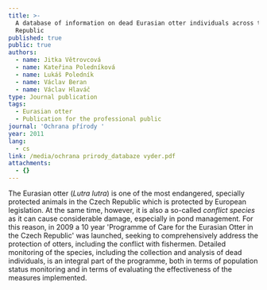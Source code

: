 ```yaml
---
title: >-
  A database of information on dead Eurasian otter individuals across the Czech
  Republic
published: true
public: true
authors:
  - name: Jitka Větrovcová
  - name: Kateřina Poledníková
  - name: Lukáš Poledník
  - name: Václav Beran
  - name: Václav Hlaváč
type: Journal publication
tags:
  - Eurasian otter
  - Publication for the professional public
journal: 'Ochrana přírody '
year: 2011
lang:
  - cs
link: /media/ochrana prirody_databaze vyder.pdf
attachments:
  - {}
---
```

The Eurasian otter (_Lutra lutra_) is one of the most endangered, specially protected animals in the Czech Republic which is protected by European legislation. At the same time, however, it is also a so-called _conflict species_ as it can cause considerable damage, especially in pond management. For this reason, in 2009 a 10 year 'Programme of Care for the Eurasian Otter in the Czech Republic' was launched, seeking to comprehensively address the protection of otters, including the conflict with fishermen. Detailed monitoring of the species, including the collection and analysis of dead individuals, is an integral part of the programme, both in terms of population status monitoring and in terms of evaluating the effectiveness of the measures implemented.
